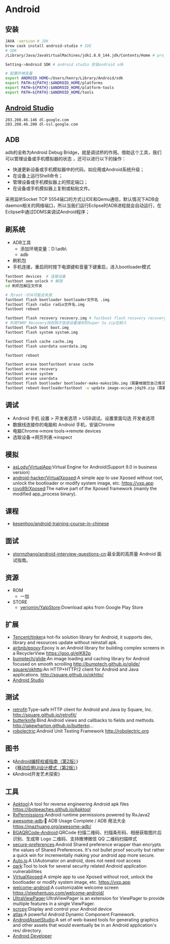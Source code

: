 # Android

## 安装

```sh
JAVA -version # JDK
brew cask install android-studio # IDE
# SDK
/Library/Java/JavaVirtualMachines/jdk1.8.0_144.jdk/Contents/Home # project Defaults Project Structure JDK location

Setting->Android SDK # android studio 安装android sdk

# 配置环境变量
export ANDROID_HOME=/Users/henry/Library/Android/sdk
export PATH=${PATH}:$ANDROID_HOME/platforms
export PATH=${PATH}:$ANDROID_HOME/platform-tools
export PATH=${PATH}:$ANDROID_HOME/tools
```

## [Android Studio](http://www.android-studio.org/)

```
203.208.46.146 dl.google.com
203.208.46.200 dl-ssl.google.com
```

## ADB

adb的全称为Android Debug Bridge，就是调试桥的作用。借助这个工具，我们可以管理设备或手机模拟器的状态 ，还可以进行以下的操作：

* 快速更新设备或手机模拟器中的代码，如应用或Android系统升级；
* 在设备上运行Shell命令；
* 管理设备或手机模拟器上的预定端口；
* 在设备或手机模拟器上复制或粘贴文件。

采用监听Socket TCP 5554端口的方式让IDE和Qemu通信，默认情况下ADB会daemon相关的网络端口，所以当我们运行Eclipse时ADB进程就会自动运行，在Eclipse中通过DDMS来调试Android程序；

## 刷系统

* ADB工具
  - 添加环境变量：D:\adb\
  - adb
* 刷机包
* 手机连接，重启同时按下电源键和音量下键重启，进入bootloader模式

```sh
fastboot devices  # 连接设备
fastboot oem unlock # 解锁
cd 刷机包解压文件夹

# 先root：OTA可能会失效
fastboot flash bootloader bootloader文件名 .img
fastboot flash radio radio文件名.img
fastboot reboot

fastboot flash recovery recovery.img # fastboot flash recovery recovery.img  可以刷TWRP
# 利用TWRP Recovery找到刚才放进设备储存的Super Su zip包刷入
fastboot flash boot boot.img
fastboot flash system system.img

fastboot flash cache cache.img
fastboot flash userdata userdata.img

fastboot reboot

fastboot erase bootfastboot erase cache
fastboot erase recovery
fastboot erase system
fastboot erase userdata
fastboot flash bootloader bootloader-mako-makoz10o.img（需要根据您自己情况换img名）
fastboot reboot-bootloaderfastboot -w update image-occam-jdq39.zip（需要根据您自己情况换.zip名）
```

## 调试

* Android 手机 设置 > 开发者选项 > USB调试。设置里面勾选 开发者选项
* 数据线连接你的电脑和 Android 手机，安装Chrome
* 电脑Chrome->more tools->remote devices
* 选取设备->网页列表->inspect

## 模拟

* [asLody/VirtualApp](https://github.com/asLody/VirtualApp):Virtual Engine for Android(Support 9.0 in business version)
* [android-hacker/VirtualXposed](https://github.com/android-hacker/VirtualXposed):A simple app to use Xposed without root, unlock the bootloader or modify system image, etc. <https://vxp.app>
* [rovo89/Xposed](https://github.com/rovo89/Xposed):The native part of the Xposed framework (mainly the modified app_process binary).

## 课程

* [kesenhoo/android-training-course-in-chinese](https://github.com/kesenhoo/android-training-course-in-chinese)

## 面试

* [stormzhang/android-interview-questions-cn](https://github.com/stormzhang/android-interview-questions-cn):最全面的高质量 Android 面试指南。

## 资源

* ROM
  - 一加
* STORE
  - [yeriomin/YalpStore](https://github.com/yeriomin/YalpStore):Download apks from Google Play Store

## 扩展

- [Tencent/tinker](https://github.com/Tencent/tinker)a hot-fix solution library for Android, it supports dex, library and resources update without reinstall apk.
- [airbnb/epoxy](https://github.com/airbnb/epoxy):Epoxy is an Android library for building complex screens in a RecyclerView <https://goo.gl/eIK82p>
- [bumptech/glide](https://github.com/bumptech/glide):An image loading and caching library for Android focused on smooth scrolling <http://bumptech.github.io/glide/>
- [square/okhttp](https://github.com/square/okhttp):An HTTP+HTTP/2 client for Android and Java applications. <http://square.github.io/okhttp/>
- [Android Studio](http://www.android-studio.org/)

## 测试

* [retrofit](https://github.com/square/retrofit):Type-safe HTTP client for Android and Java by Square, Inc. <http://square.github.io/retrofit/>
* [butterknife](https://github.com/JakeWharton/butterknife):Bind Android views and callbacks to fields and methods. <http://jakewharton.github.io/butterkn>…
* [robolectric](https://github.com/robolectric/robolectric):Android Unit Testing Framework <http://robolectric.org>

## 图书

* 《[Android编程权威指南（第2版）](https://www.amazon.cn/gp/product/B01FSXCBOQ)》
* 《[移动应用UI设计模式（第2版）](https://www.amazon.cn/gp/product/B00SFZGX08)》
* 《Android开发艺术探索》

## 工具

* [Apktool](https://github.com/iBotPeaches/Apktool):A tool for reverse engineering Android apk files <https://ibotpeaches.github.io/Apktool>
* [RxPermissions](https://github.com/tbruyelle/RxPermissions):Android runtime permissions powered by RxJava2
* [awesome-adb](https://github.com/mzlogin/awesome-adb):🍭 ADB Usage Complete / ADB 用法大全 <https://mazhuang.org/awesome-adb/>
* [BGAQRCode-Android](https://github.com/bingoogolapple/BGAQRCode-Android):QRCode 扫描二维码、扫描条形码、相册获取图片后识别、生成带 Logo 二维码、支持微博微信 QQ 二维码扫描样式
* [secure-preferences](https://github.com/scottyab/secure-preferences):Android Shared preference wrapper than encrypts the values of Shared Preferences. It's not bullet proof security but rather a quick win for incrementally making your android app more secure.
* [Auto.js](https://github.com/hyb1996/Auto.js):A UiAutomator on android, does not need root access
* [qark](https://github.com/linkedin/qark):Tool to look for several security related Android application vulnerabilities
* [VirtualXposed](https://github.com/android-hacker/VirtualXposed):A simple app to use Xposed without root, unlock the bootloader or modify system image, etc. <https://vxp.app>
* [welcome-android](https://github.com/stephentuso/welcome-android):A customizable welcome screen <https://stephentuso.com/welcome-android/>
* [UltraViewPager](https://github.com/alibaba/UltraViewPager):UltraViewPager is an extension for ViewPager to provide multiple features in a single ViewPager.
* [scrcpy](https://github.com/Genymobile/scrcpy):Display and control your Android device
* [atlas](https://github.com/alibaba/atlas):A powerful Android Dynamic Component Framework.
* [AndroidAssetStudio](https://github.com/romannurik/AndroidAssetStudio):A set of web-based tools for generating graphics and other assets that would eventually be in an Android application's res/ directory.
* [Android Developer](https://roadmap.sh/android)
